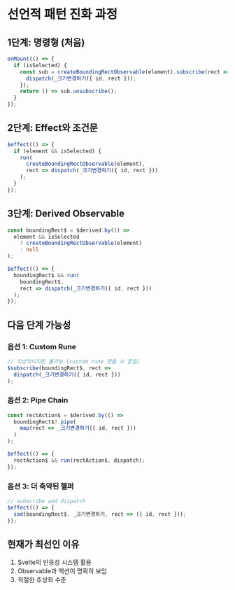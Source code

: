 # 선언적 패턴 진화 과정

## 1단계: 명령형 (처음)
```typescript
onMount(() => {
  if (isSelected) {
    const sub = createBoundingRectObservable(element).subscribe(rect => {
      dispatch(_크기변경하기({ id, rect }));
    });
    return () => sub.unsubscribe();
  }
});
```

## 2단계: Effect와 조건문
```typescript
$effect(() => {
  if (element && isSelected) {
    run(
      createBoundingRectObservable(element),
      rect => dispatch(_크기변경하기({ id, rect }))
    );
  }
});
```

## 3단계: Derived Observable
```typescript
const boundingRect$ = $derived.by(() => 
  element && isSelected 
    ? createBoundingRectObservable(element) 
    : null
);

$effect(() => {
  boundingRect$ && run(
    boundingRect$, 
    rect => dispatch(_크기변경하기({ id, rect }))
  );
});
```

## 다음 단계 가능성

### 옵션 1: Custom Rune
```typescript
// 이상적이지만 불가능 (custom rune 만들 수 없음)
$subscribe(boundingRect$, rect => 
  dispatch(_크기변경하기({ id, rect }))
);
```

### 옵션 2: Pipe Chain
```typescript
const rectAction$ = $derived.by(() =>
  boundingRect$?.pipe(
    map(rect => _크기변경하기({ id, rect }))
  )
);

$effect(() => {
  rectAction$ && run(rectAction$, dispatch);
});
```

### 옵션 3: 더 축약된 헬퍼
```typescript
// subscribe and dispatch
$effect(() => {
  sad(boundingRect$, _크기변경하기, rect => ({ id, rect }));
});
```

## 현재가 최선인 이유
1. Svelte의 반응성 시스템 활용
2. Observable과 액션이 명확히 보임
3. 적절한 추상화 수준
